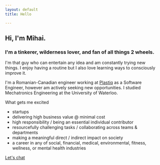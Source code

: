 ```yaml
---
layout: default
title: Hello

---
```

## Hi, I'm Mihai.

### I'm a tinkerer, wilderness lover, and fan of all things 2 wheels.

I'm that guy who can entertain any idea and am constantly trying new things. I enjoy having a routine but I also love learning ways to consciously improve it.

I'm a Romanian-Canadian engineer working at [Plastiq](https://www.linkedin.com/company/plastiq) as a Software Engineer, however am actively seeking new opportunities. I studied Mechatronics Engineering at the University of Waterloo.

What gets me excited

* startups
* delivering high business value @ minimal cost
* high responsibility / being an essential individual contributor
* resourcefully challenging tasks / collaborating across teams & departments
* making a meaningful direct / indirect impact on society
* a career in any of social, financial, medical, environmental, fitness, wellness, or mental health industries

[Let's chat](mailto:mihailistov@gmail.com)